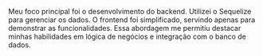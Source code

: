 Meu foco principal foi o desenvolvimento do backend. Utilizei o Sequelize para gerenciar os dados. O frontend foi simplificado, servindo apenas para demonstrar as funcionalidades. Essa abordagem me permitiu destacar minhas habilidades em lógica de negócios e integração com o banco de dados.
